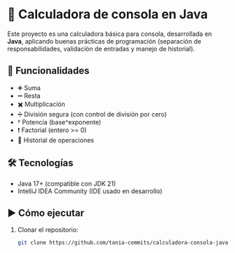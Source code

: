 # 🧮 Calculadora de consola en Java

Este proyecto es una calculadora básica para consola, desarrollada en **Java**, aplicando buenas prácticas de programación (separación de responsabilidades, validación de entradas y manejo de historial).

## 🚀 Funcionalidades
- ➕ Suma
- ➖ Resta
- ✖️ Multiplicación
- ➗ División segura (con control de división por cero)
- ʸ Potencia (base^exponente)
- ❗ Factorial (entero >= 0)
- 📜 Historial de operaciones

## 🛠️ Tecnologías
- Java 17+ (compatible con JDK 21)
- IntelliJ IDEA Community (IDE usado en desarrollo)

## ▶️ Cómo ejecutar
1. Clonar el repositorio:
   ```bash
   git clone https://github.com/tania-commits/calculadora-consola-java.git
